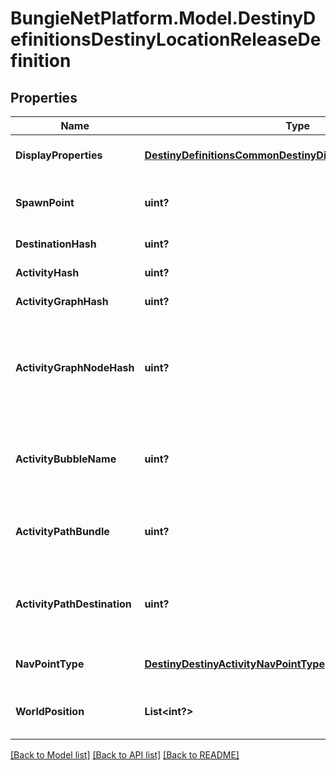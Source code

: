 # BungieNetPlatform.Model.DestinyDefinitionsDestinyLocationReleaseDefinition
## Properties

Name | Type | Description | Notes
------------ | ------------- | ------------- | -------------
**DisplayProperties** | [**DestinyDefinitionsCommonDestinyDisplayPropertiesDefinition**](DestinyDefinitionsCommonDestinyDisplayPropertiesDefinition.md) | Sadly, these don&#39;t appear to be populated anymore (ever?) | [optional] 
**SpawnPoint** | **uint?** | If we had map information, this spawnPoint would be interesting. But sadly, we don&#39;t have that info. | [optional] 
**DestinationHash** | **uint?** | The Destination being pointed to by this location. | [optional] 
**ActivityHash** | **uint?** | The Activity being pointed to by this location. | [optional] 
**ActivityGraphHash** | **uint?** | The Activity Graph being pointed to by this location. | [optional] 
**ActivityGraphNodeHash** | **uint?** | The Activity Graph Node being pointed to by this location. (Remember that Activity Graph Node hashes are only unique within an Activity Graph: so use the combination to find the node being spoken of) | [optional] 
**ActivityBubbleName** | **uint?** | The Activity Bubble within the Destination. Look this up in the DestinyDestinationDefinition&#39;s bubbles and bubbleSettings properties. | [optional] 
**ActivityPathBundle** | **uint?** | If we had map information, this would tell us something cool about the path this location wants you to take. I wish we had map information. | [optional] 
**ActivityPathDestination** | **uint?** | If we had map information, this would tell us about path information related to destination on the map. Sad. Maybe you can do something cool with it. Go to town man. | [optional] 
**NavPointType** | [**DestinyDestinyActivityNavPointType**](DestinyDestinyActivityNavPointType.md) | The type of Nav Point that this represents. See the enumeration for more info. | [optional] 
**WorldPosition** | **List&lt;int?&gt;** | Looks like it should be the position on the map, but sadly it does not look populated... yet? | [optional] 

[[Back to Model list]](../README.md#documentation-for-models) [[Back to API list]](../README.md#documentation-for-api-endpoints) [[Back to README]](../README.md)


